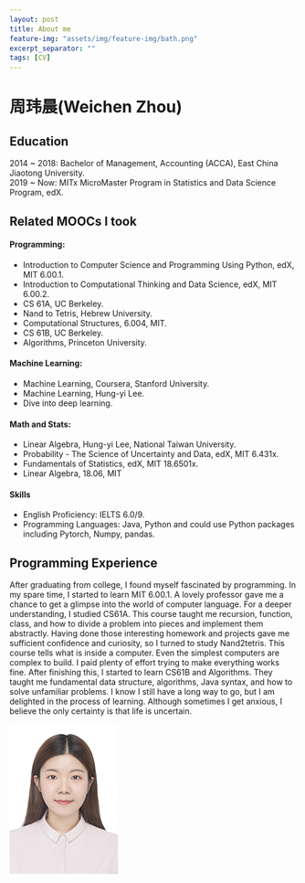 ```yaml
---
layout: post
title: About me
feature-img: "assets/img/feature-img/bath.png"
excerpt_separator: ""
tags: [CV]
---
```






# 周玮晨(Weichen Zhou)

## Education
2014 ~ 2018: Bachelor of Management, Accounting (ACCA), East China Jiaotong University.    
2019 ~ Now: MITx MicroMaster Program in Statistics and Data Science Program, edX.

## Related MOOCs I took
#### Programming:
* Introduction to Computer Science and Programming Using Python, edX, MIT 6.00.1.
* Introduction to Computational Thinking and Data Science, edX, MIT 6.00.2.
* CS 61A, UC Berkeley.
* Nand to Tetris, Hebrew University.
* Computational Structures, 6.004, MIT.
* CS 61B, UC Berkeley.
* Algorithms, Princeton University.
#### Machine Learning:
* Machine Learning, Coursera, Stanford University.
* Machine Learning, Hung-yi Lee.
* Dive into deep learning.
#### Math and Stats:
* Linear Algebra, Hung-yi Lee, National Taiwan University.
* Probability - The Science of Uncertainty and Data, edX, MIT 6.431x.
* Fundamentals of Statistics, edX, MIT 18.6501x.
* Linear Algebra, 18.06, MIT

#### Skills
* English Proficiency: IELTS 6.0/9.
* Programming Languages: Java, Python and could use Python packages including Pytorch, Numpy, pandas.
## Programming Experience
After graduating from college, I found myself fascinated by programming. In my spare time, I started to learn MIT 6.00.1. A lovely professor gave me a chance to get a glimpse into the world of computer language. For a deeper understanding, I studied CS61A. This course taught me recursion, function, class, and how to divide a problem into pieces and implement them abstractly. Having done those interesting homework and projects gave me sufficient confidence and curiosity, so I turned to study Nand2tetris. This course tells what is inside a computer. Even the simplest computers are complex to build. I paid plenty of effort trying to make everything works fine. After finishing this, I started to learn CS61B and Algorithms. They taught me fundamental data structure, algorithms, Java syntax, and how to solve unfamiliar problems. I know I still have a long way to go, but I am delighted in the process of learning. Although sometimes I get anxious, I believe the only certainty is that life is uncertain.


![photo]( /assets/img/cv/photo.png)
